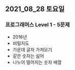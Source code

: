 ## 2021_08_28 토요일

### 프로그래머스 Level 1 - 5문제   

- 2016년
- 비밀지도
- 가운데 글자 가져오기
- 같은 숫자는 싫어
- 나누어 떨어지는 숫자 배열
